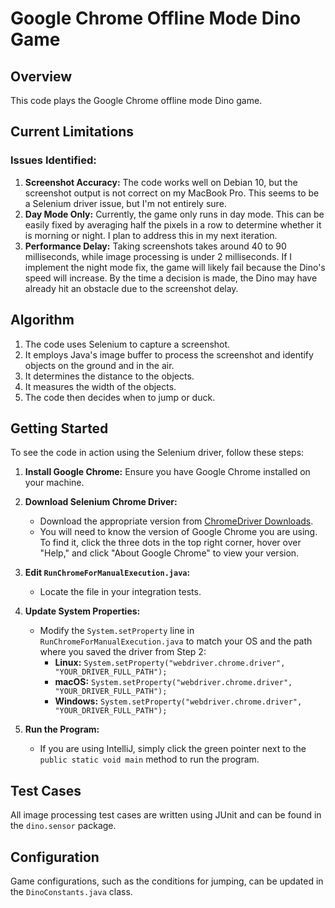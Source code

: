 # Google Chrome Offline Mode Dino Game

## Overview
This code plays the Google Chrome offline mode Dino game.

## Current Limitations
### Issues Identified:
1. **Screenshot Accuracy:** The code works well on Debian 10, but the screenshot output is not correct on my MacBook Pro. This seems to be a Selenium driver issue, but I'm not entirely sure.
2. **Day Mode Only:** Currently, the game only runs in day mode. This can be easily fixed by averaging half the pixels in a row to determine whether it is morning or night. I plan to address this in my next iteration.
3. **Performance Delay:** Taking screenshots takes around 40 to 90 milliseconds, while image processing is under 2 milliseconds. If I implement the night mode fix, the game will likely fail because the Dino's speed will increase. By the time a decision is made, the Dino may have already hit an obstacle due to the screenshot delay.

## Algorithm
1. The code uses Selenium to capture a screenshot.
2. It employs Java's image buffer to process the screenshot and identify objects on the ground and in the air.
3. It determines the distance to the objects.
4. It measures the width of the objects.
5. The code then decides when to jump or duck.

## Getting Started
To see the code in action using the Selenium driver, follow these steps:

1. **Install Google Chrome:** Ensure you have Google Chrome installed on your machine.

2. **Download Selenium Chrome Driver:**
    - Download the appropriate version from [ChromeDriver Downloads](https://chromedriver.chromium.org/downloads).
    - You will need to know the version of Google Chrome you are using. To find it, click the three dots in the top right corner, hover over "Help," and click "About Google Chrome" to view your version.

3. **Edit `RunChromeForManualExecution.java`:**
    - Locate the file in your integration tests.

4. **Update System Properties:**
    - Modify the `System.setProperty` line in `RunChromeForManualExecution.java` to match your OS and the path where you saved the driver from Step 2:
        - **Linux:** `System.setProperty("webdriver.chrome.driver", "YOUR_DRIVER_FULL_PATH");`
        - **macOS:** `System.setProperty("webdriver.chrome.driver", "YOUR_DRIVER_FULL_PATH");`
        - **Windows:** `System.setProperty("webdriver.chrome.driver", "YOUR_DRIVER_FULL_PATH");`

5. **Run the Program:**
    - If you are using IntelliJ, simply click the green pointer next to the `public static void main` method to run the program.

## Test Cases
All image processing test cases are written using JUnit and can be found in the `dino.sensor` package.

## Configuration
Game configurations, such as the conditions for jumping, can be updated in the `DinoConstants.java` class.